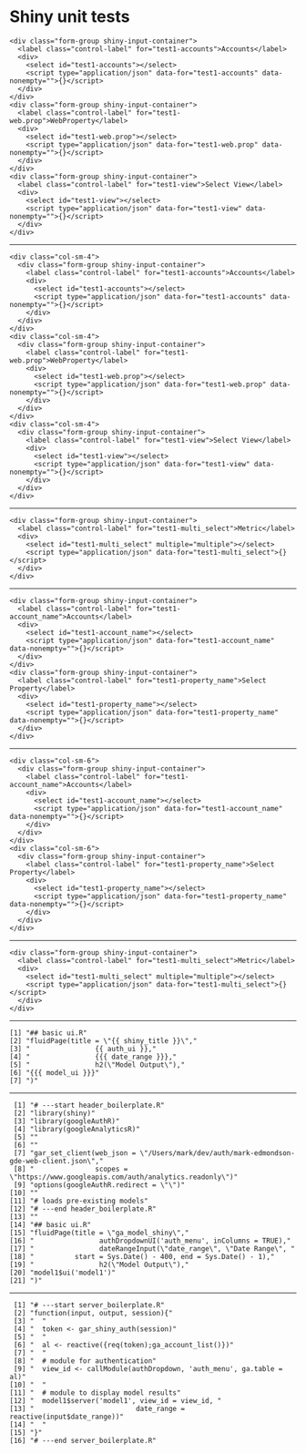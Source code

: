 # Shiny unit tests

    <div class="form-group shiny-input-container">
      <label class="control-label" for="test1-accounts">Accounts</label>
      <div>
        <select id="test1-accounts"></select>
        <script type="application/json" data-for="test1-accounts" data-nonempty="">{}</script>
      </div>
    </div>
    <div class="form-group shiny-input-container">
      <label class="control-label" for="test1-web.prop">WebProperty</label>
      <div>
        <select id="test1-web.prop"></select>
        <script type="application/json" data-for="test1-web.prop" data-nonempty="">{}</script>
      </div>
    </div>
    <div class="form-group shiny-input-container">
      <label class="control-label" for="test1-view">Select View</label>
      <div>
        <select id="test1-view"></select>
        <script type="application/json" data-for="test1-view" data-nonempty="">{}</script>
      </div>
    </div>

---

    <div class="col-sm-4">
      <div class="form-group shiny-input-container">
        <label class="control-label" for="test1-accounts">Accounts</label>
        <div>
          <select id="test1-accounts"></select>
          <script type="application/json" data-for="test1-accounts" data-nonempty="">{}</script>
        </div>
      </div>
    </div>
    <div class="col-sm-4">
      <div class="form-group shiny-input-container">
        <label class="control-label" for="test1-web.prop">WebProperty</label>
        <div>
          <select id="test1-web.prop"></select>
          <script type="application/json" data-for="test1-web.prop" data-nonempty="">{}</script>
        </div>
      </div>
    </div>
    <div class="col-sm-4">
      <div class="form-group shiny-input-container">
        <label class="control-label" for="test1-view">Select View</label>
        <div>
          <select id="test1-view"></select>
          <script type="application/json" data-for="test1-view" data-nonempty="">{}</script>
        </div>
      </div>
    </div>

---

    <div class="form-group shiny-input-container">
      <label class="control-label" for="test1-multi_select">Metric</label>
      <div>
        <select id="test1-multi_select" multiple="multiple"></select>
        <script type="application/json" data-for="test1-multi_select">{}</script>
      </div>
    </div>

---

    <div class="form-group shiny-input-container">
      <label class="control-label" for="test1-account_name">Accounts</label>
      <div>
        <select id="test1-account_name"></select>
        <script type="application/json" data-for="test1-account_name" data-nonempty="">{}</script>
      </div>
    </div>
    <div class="form-group shiny-input-container">
      <label class="control-label" for="test1-property_name">Select Property</label>
      <div>
        <select id="test1-property_name"></select>
        <script type="application/json" data-for="test1-property_name" data-nonempty="">{}</script>
      </div>
    </div>

---

    <div class="col-sm-6">
      <div class="form-group shiny-input-container">
        <label class="control-label" for="test1-account_name">Accounts</label>
        <div>
          <select id="test1-account_name"></select>
          <script type="application/json" data-for="test1-account_name" data-nonempty="">{}</script>
        </div>
      </div>
    </div>
    <div class="col-sm-6">
      <div class="form-group shiny-input-container">
        <label class="control-label" for="test1-property_name">Select Property</label>
        <div>
          <select id="test1-property_name"></select>
          <script type="application/json" data-for="test1-property_name" data-nonempty="">{}</script>
        </div>
      </div>
    </div>

---

    <div class="form-group shiny-input-container">
      <label class="control-label" for="test1-multi_select">Metric</label>
      <div>
        <select id="test1-multi_select" multiple="multiple"></select>
        <script type="application/json" data-for="test1-multi_select">{}</script>
      </div>
    </div>

---

    [1] "## basic ui.R"                           
    [2] "fluidPage(title = \"{{ shiny_title }}\","
    [3] "                {{ auth_ui }},"          
    [4] "                {{{ date_range }}},"     
    [5] "                h2(\"Model Output\"),"   
    [6] "{{{ model_ui }}}"                        
    [7] ")"                                       

---

     [1] "# ---start header_boilerplate.R"                                                       
     [2] "library(shiny)"                                                                        
     [3] "library(googleAuthR)"                                                                  
     [4] "library(googleAnalyticsR)"                                                             
     [5] ""                                                                                      
     [6] ""                                                                                      
     [7] "gar_set_client(web_json = \"/Users/mark/dev/auth/mark-edmondson-gde-web-client.json\","
     [8] "               scopes = \"https://www.googleapis.com/auth/analytics.readonly\")"       
     [9] "options(googleAuthR.redirect = \"\")"                                                  
    [10] ""                                                                                      
    [11] "# loads pre-existing models"                                                           
    [12] "# ---end header_boilerplate.R"                                                         
    [13] ""                                                                                      
    [14] "## basic ui.R"                                                                         
    [15] "fluidPage(title = \"ga_model_shiny\","                                                 
    [16] "                authDropdownUI('auth_menu', inColumns = TRUE),"                        
    [17] "                dateRangeInput(\"date_range\", \"Date Range\", "                       
    [18] "          start = Sys.Date() - 400, end = Sys.Date() - 1),"                            
    [19] "                h2(\"Model Output\"),"                                                 
    [20] "model1$ui('model1')"                                                                   
    [21] ")"                                                                                     

---

     [1] "# ---start server_boilerplate.R"                                  
     [2] "function(input, output, session){"                                
     [3] "  "                                                               
     [4] "  token <- gar_shiny_auth(session)"                               
     [5] "  "                                                               
     [6] "  al <- reactive({req(token);ga_account_list()})"                 
     [7] "  "                                                               
     [8] "  # module for authentication"                                    
     [9] "  view_id <- callModule(authDropdown, 'auth_menu', ga.table = al)"
    [10] "  "                                                               
    [11] "  # module to display model results"                              
    [12] "  model1$server('model1', view_id = view_id, "                    
    [13] "                         date_range = reactive(input$date_range))"
    [14] "  "                                                               
    [15] "}"                                                                
    [16] "# ---end server_boilerplate.R"                                    


